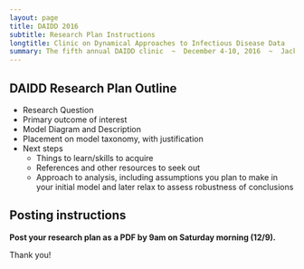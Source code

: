 ```yaml
---
layout: page
title: DAIDD 2016
subtitle: Research Plan Instructions
longtitle: Clinic on Dynamical Approaches to Infectious Disease Data
summary: The fifth annual DAIDD clinic  ~  December 4-10, 2016  ~  Jacksonville and Yulee, Florida
---
```


## DAIDD Research Plan Outline

- Research Question
- Primary outcome of interest
- Model Diagram and Description
- Placement on model taxonomy, with justification
- Next steps
    - Things to learn/skills to acquire
    - References and other resources to seek out
    - Approach to analysis, including assumptions you plan to make in your initial model and later relax to assess robustness of conclusions

## Posting instructions

**Post your research plan as a PDF by 9am on Saturday morning (12/9).**

Thank you!
